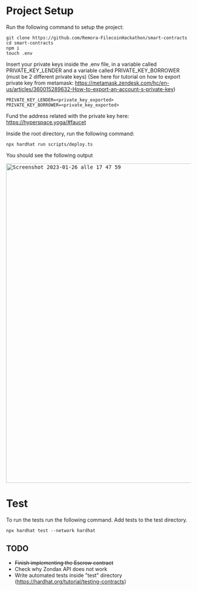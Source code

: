 # Project Setup

Run the following command to setup the project:

```shell
git clone https://github.com/Remora-FilecoinHackathon/smart-contracts
cd smart-contracts
npm i
touch .env
```
Insert your private keys inside the .env file, in a variable called PRIVATE_KEY_LENDER and a variable called PRIVATE_KEY_BORROWER (must be 2 different private keys)
(See here for tutorial on how to export private key from metamask: https://metamask.zendesk.com/hc/en-us/articles/360015289632-How-to-export-an-account-s-private-key)

```properties
PRIVATE_KEY_LENDER=<private_key_exported>
PRIVATE_KEY_BORROWER=<private_key_exported>
```

Fund the address related with the private key here: https://hyperspace.yoga/#faucet

Inside the root directory, run the following command:

```shell
npx hardhat run scripts/deploy.ts
```

You should see the following output


<kbd>
<img width="870" alt="Screenshot 2023-01-26 alle 17 47 59" src="https://user-images.githubusercontent.com/56132403/214896991-330bcf0b-1055-4b2a-8e60-e0e0d760527a.png">
</kbd>

# Test
To run the tests run the following command. Add tests to the test directory.
```shell
npx hardhat test --network hardhat
```

## TODO
- ~~Finish implementing the Escrow contract~~
- Check why Zondax API does not work
- Write automated tests inside "test" directory (https://hardhat.org/tutorial/testing-contracts)
